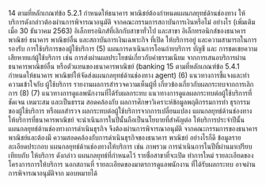 14 ตามที่หลักเกณฑ์ข้อ 5.2.1 กำหนดให้ธนาคาร
พาณิชย์ต้องกําหนดแผนกลยุทธ์ด้านช่องทาง
ให้บริการดังกล่าวต้องผ่านการพิจารณาอนุมัติ
จากคณะกรรมการสถาบันการเงินหรือไม่ อย่างไร
(เพิ่มเติมเมื่อ 30 ธันวาคม 2563)
อิเล็กทรอนิกส์ที่เลิกกับสาขาทั่วไป และสาขา
อิเล็กทรอนิกส์ของธนาคารพาณิชย์ ธนาคาร
พาณิชย์อื่น และสถาบันการเงินเฉพาะกิจ ที่เปิด
ให้บริการอยู่ และความสามารถในการรองรับ
การใช้บริการของผู้ใช้บริการ
(5) แผนการดาเนินการโอนถ่ายบริการ บัญชี และ
การชดเชยความเสียหายแก่ผู้ใช้บริการ เช่น
การส่งผ่านผลประโยชน์เกี่ยวกับค่าธรรมเนียม
จากการเสนอบริการผ่านธนาคารพาณิชย์อื่น
หรือตัวแทนของธนาคารพาณิชย์ (banking
15 ตามที่หลักเกณฑ์ข้อ 5.4.1 กำหนดให้ธนาคาร
พาณิชย์ให้จัดส่งแผนกลยุทธ์ด้านช่องทาง
agent)
(6) แนวทางการชี้แจงและทําความเข้าใจกับ
ผู้ใช้บริการ รายงานผลการสำรวจความเห็นผู้ที่
เกี่ยวข้องเกี่ยวกับผลกระทบจากการเลิกการ
(8)
(7) แนวทางการดูแลพนักงานที่ได้รับผลกระทบ
แนวทางการดูแลผลกระทบต่อผู้ใช้บริการที่
ชัดเจน เหมาะสม และเป็นธรรม สอดคล้องกับ
ผลการศึกษาวิเคราะห์ข้อมูลพฤติกรรมการทำ
ธุรกรรมของผู้ใช้บริการ หรือผลสํารวจ
ผลกระทบต่อผู้ใช้บริการจากการเปลี่ยนแปลง
แผนกลยุทธ์ด้านช่องทางให้บริการที่ธนาคารพาณิชย์
จะนําเนินการในปีนั้นถือเป็นนโยบายที่สําคัญต่อ
ให้บริการประจําปีนั้น แผนกลยุทธ์ด้านช่องทางการดำเนินธุรกิจ จึงต้องผ่านการพิจารณาอนุมัติ
จากคณะกรรมการของธนาคารพาณิชย์และต้องมี
ความสอดคล้องกับการดำเนินธุรกิจของธนาคาร
พาณิชย์ อย่างไรก็ดี ข้อมูลรายละเอียดประกอบ
แผนกลยุทธ์ด้านช่องทางให้บริการ เช่น ภาพรวม
การนําเนินการในปีที่ผ่านมาเปรียบเทียบกับ
ให้บริการ
ดังกล่าว
แผนกลยุทธ์ที่กําหนดไว้ รายชื่อสาขาที่จะเปิด
ทําการใหม่ รายละเอียดของโครงการการให้บริการ
นอกสถานที่ รายละเอียดของมาตรการดูแลพนักงาน
ที่ได้รับผลกระทบ อาจผ่านการพิจารณาอนุมัติจาก
มอบหมายได้
